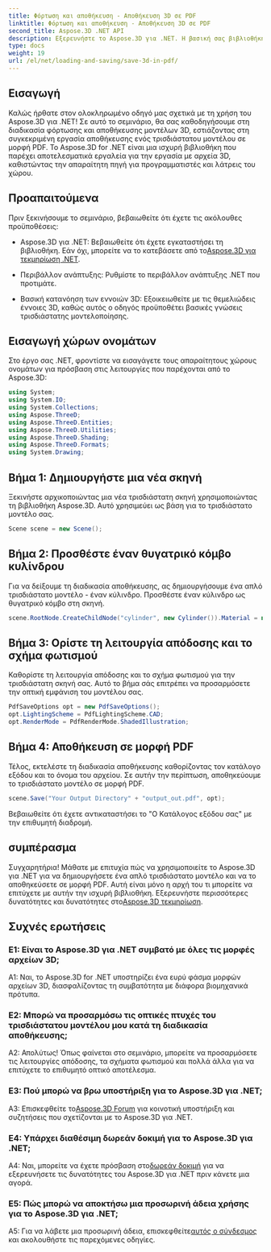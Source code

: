 ```yaml
---
title: Φόρτωση και αποθήκευση - Αποθήκευση 3D σε PDF
linktitle: Φόρτωση και αποθήκευση - Αποθήκευση 3D σε PDF
second_title: Aspose.3D .NET API
description: Εξερευνήστε το Aspose.3D για .NET. Η βασική σας βιβλιοθήκη για απρόσκοπτη τρισδιάστατη μοντελοποίηση και απόδοση. Αποθηκεύστε αβίαστα μοντέλα 3D σε PDF.
type: docs
weight: 19
url: /el/net/loading-and-saving/save-3d-in-pdf/
---
```

## Εισαγωγή

Καλώς ήρθατε στον ολοκληρωμένο οδηγό μας σχετικά με τη χρήση του Aspose.3D για .NET! Σε αυτό το σεμινάριο, θα σας καθοδηγήσουμε στη διαδικασία φόρτωσης και αποθήκευσης μοντέλων 3D, εστιάζοντας στη συγκεκριμένη εργασία αποθήκευσης ενός τρισδιάστατου μοντέλου σε μορφή PDF. Το Aspose.3D for .NET είναι μια ισχυρή βιβλιοθήκη που παρέχει αποτελεσματικά εργαλεία για την εργασία με αρχεία 3D, καθιστώντας την απαραίτητη πηγή για προγραμματιστές και λάτρεις του χώρου.

## Προαπαιτούμενα

Πριν ξεκινήσουμε το σεμινάριο, βεβαιωθείτε ότι έχετε τις ακόλουθες προϋποθέσεις:

-  Aspose.3D για .NET: Βεβαιωθείτε ότι έχετε εγκαταστήσει τη βιβλιοθήκη. Εάν όχι, μπορείτε να το κατεβάσετε από το[Aspose.3D για τεκμηρίωση .NET](https://reference.aspose.com/3d/net/).

- Περιβάλλον ανάπτυξης: Ρυθμίστε το περιβάλλον ανάπτυξης .NET που προτιμάτε.

- Βασική κατανόηση των εννοιών 3D: Εξοικειωθείτε με τις θεμελιώδεις έννοιες 3D, καθώς αυτός ο οδηγός προϋποθέτει βασικές γνώσεις τρισδιάστατης μοντελοποίησης.

## Εισαγωγή χώρων ονομάτων

Στο έργο σας .NET, φροντίστε να εισαγάγετε τους απαραίτητους χώρους ονομάτων για πρόσβαση στις λειτουργίες που παρέχονται από το Aspose.3D:

```csharp
using System;
using System.IO;
using System.Collections;
using Aspose.ThreeD;
using Aspose.ThreeD.Entities;
using Aspose.ThreeD.Utilities;
using Aspose.ThreeD.Shading;
using Aspose.ThreeD.Formats;
using System.Drawing;
```

## Βήμα 1: Δημιουργήστε μια νέα σκηνή

Ξεκινήστε αρχικοποιώντας μια νέα τρισδιάστατη σκηνή χρησιμοποιώντας τη βιβλιοθήκη Aspose.3D. Αυτό χρησιμεύει ως βάση για το τρισδιάστατο μοντέλο σας.

```csharp
Scene scene = new Scene();
```

## Βήμα 2: Προσθέστε έναν θυγατρικό κόμβο κυλίνδρου

Για να δείξουμε τη διαδικασία αποθήκευσης, ας δημιουργήσουμε ένα απλό τρισδιάστατο μοντέλο - έναν κύλινδρο. Προσθέστε έναν κύλινδρο ως θυγατρικό κόμβο στη σκηνή.

```csharp
scene.RootNode.CreateChildNode("cylinder", new Cylinder()).Material = new PhongMaterial() { DiffuseColor = new Vector3(Color.DarkCyan) };
```

## Βήμα 3: Ορίστε τη λειτουργία απόδοσης και το σχήμα φωτισμού

Καθορίστε τη λειτουργία απόδοσης και το σχήμα φωτισμού για την τρισδιάστατη σκηνή σας. Αυτό το βήμα σάς επιτρέπει να προσαρμόσετε την οπτική εμφάνιση του μοντέλου σας.

```csharp
PdfSaveOptions opt = new PdfSaveOptions();
opt.LightingScheme = PdfLightingScheme.CAD;
opt.RenderMode = PdfRenderMode.ShadedIllustration;
```

## Βήμα 4: Αποθήκευση σε μορφή PDF

Τέλος, εκτελέστε τη διαδικασία αποθήκευσης καθορίζοντας τον κατάλογο εξόδου και το όνομα του αρχείου. Σε αυτήν την περίπτωση, αποθηκεύουμε το τρισδιάστατο μοντέλο σε μορφή PDF.

```csharp
scene.Save("Your Output Directory" + "output_out.pdf", opt);
```

Βεβαιωθείτε ότι έχετε αντικαταστήσει το "Ο Κατάλογος εξόδου σας" με την επιθυμητή διαδρομή.

## συμπέρασμα

Συγχαρητήρια! Μάθατε με επιτυχία πώς να χρησιμοποιείτε το Aspose.3D για .NET για να δημιουργήσετε ένα απλό τρισδιάστατο μοντέλο και να το αποθηκεύσετε σε μορφή PDF. Αυτή είναι μόνο η αρχή του τι μπορείτε να επιτύχετε με αυτήν την ισχυρή βιβλιοθήκη. Εξερευνήστε περισσότερες δυνατότητες και δυνατότητες στο[Aspose.3D τεκμηρίωση](https://reference.aspose.com/3d/net/).

## Συχνές ερωτήσεις

### Ε1: Είναι το Aspose.3D για .NET συμβατό με όλες τις μορφές αρχείων 3D;

A1: Ναι, το Aspose.3D for .NET υποστηρίζει ένα ευρύ φάσμα μορφών αρχείων 3D, διασφαλίζοντας τη συμβατότητα με διάφορα βιομηχανικά πρότυπα.

### Ε2: Μπορώ να προσαρμόσω τις οπτικές πτυχές του τρισδιάστατου μοντέλου μου κατά τη διαδικασία αποθήκευσης;

Α2: Απολύτως! Όπως φαίνεται στο σεμινάριο, μπορείτε να προσαρμόσετε τις λειτουργίες απόδοσης, τα σχήματα φωτισμού και πολλά άλλα για να επιτύχετε το επιθυμητό οπτικό αποτέλεσμα.

### Ε3: Πού μπορώ να βρω υποστήριξη για το Aspose.3D για .NET;

 A3: Επισκεφθείτε το[Aspose.3D Forum](https://forum.aspose.com/c/3d/18) για κοινοτική υποστήριξη και συζητήσεις που σχετίζονται με το Aspose.3D για .NET.

### Ε4: Υπάρχει διαθέσιμη δωρεάν δοκιμή για το Aspose.3D για .NET;

 A4: Ναι, μπορείτε να έχετε πρόσβαση στο[δωρεάν δοκιμή](https://releases.aspose.com/) για να εξερευνήσετε τις δυνατότητες του Aspose.3D για .NET πριν κάνετε μια αγορά.

### Ε5: Πώς μπορώ να αποκτήσω μια προσωρινή άδεια χρήσης για το Aspose.3D για .NET;

 A5: Για να λάβετε μια προσωρινή άδεια, επισκεφθείτε[αυτός ο σύνδεσμος](https://purchase.aspose.com/temporary-license/) και ακολουθήστε τις παρεχόμενες οδηγίες.